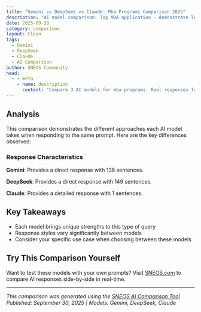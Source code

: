 ```yaml
---
title: "Gemini vs DeepSeek vs Claude: Mba Programs Comparison 2025"
description: "AI model comparison: Top MBA application - demonstrate leadership and career potential..."
date: 2025-09-30
category: comparison
layout: Clean
tags:
  - Gemini
  - DeepSeek
  - Claude
  - AI Comparison
author: SNEOS Community
head:
  - - meta
    - name: description
      content: "Compare 3 AI models for mba programs. Real responses from Gemini, DeepSeek, Claude with detailed analysis."
---
```


<ChatComparison
  title="Gemini vs DeepSeek vs Claude: Mba Programs Comparison 2025"
  prompt="Top MBA application - demonstrate leadership and career potential"
  :responses='{
    "Gemini": "Okay, let\u0027s break down how to demonstrate leadership and career potential in your MBA application. This is arguably the MOST important aspect of your application, so we\u0027ll be thorough.\n\n**I. Understanding What Admissions Committees Want**\n\nAdmissions committees (AdComs) are looking for candidates who will:\n\n*   **Make a positive impact on the program:** This means contributing to class discussions, leading study groups, participating in clubs, and generally enriching the learning environment for others.\n*   **Become successful alumni:** They want to see you thrive after graduation, representing the school well and contributing to their reputation and network.\n*   **Be future leaders:** They are looking for individuals with the potential to lead teams, organizations, and even industries.\n*   **Demonstrate self-awareness:** Understanding your strengths, weaknesses, and motivations is key.\n*   **Showcase intellectual curiosity and a desire to learn:** MBA programs are rigorous, and they want students who are eager to engage with the material.\n\n**II. Demonstrating Leadership**\n\nLeadership isn\u0027t just about holding a title. It\u0027s about influencing others and driving positive outcomes. Here\u0027s how to showcase it:\n\n*   **Quantify Your Impact:** Whenever possible, use numbers to illustrate the results of your leadership. Instead of saying \u0022I improved team morale,\u0022 say \u0022I implemented a team-building program that increased employee satisfaction scores by 15%.\u0022\n*   **Highlight Different Leadership Styles:**  Don\u0027t just focus on one type of leadership. Show that you can be:\n    *   **Directive:** Taking charge in a crisis.\n    *   **Collaborative:** Working with a team to achieve a common goal.\n    *   **Servant Leader:** Empowering others and supporting their growth.\n    *   **Transformational:** Inspiring others to achieve a shared vision.\n*   **Focus on the \u0022How\u0022:** Explain *how* you achieved your results.  What specific actions did you take? What challenges did you overcome?  What skills did you use?\n*   **Use the STAR Method (or similar):** This is a classic framework for structuring your stories:\n    *   **Situation:** Briefly describe the context.\n    *   **Task:** Explain what needed to be done.\n    *   **Action:** Detail the steps you took to address the situation.  *This is the most important part.*\n    *   **Result:**  Describe the outcome of your actions and what you learned.\n*   **Examples of Leadership Experiences:**\n    *   **Leading a team:** Project management, managing direct reports, mentoring junior colleagues.\n    *   **Initiating a new project or program:** Identifying a need, developing a plan, securing resources, and executing the plan.\n    *   **Turning around a failing project or team:** Diagnosing the problems, implementing solutions, and motivating the team.\n    *   **Driving innovation or change:** Identifying opportunities for improvement, developing new ideas, and persuading others to adopt them.\n    *   **Resolving conflicts:** Mediating disputes, finding common ground, and building consensus.\n    *   **Volunteering or community involvement:** Leading a fundraising campaign, organizing a community event, or serving on a board.\n    *   **Taking initiative:** Identifying a problem and taking action to solve it, even if it\u0027s outside your job description.\n    *   **Leading without authority:** Influencing colleagues or stakeholders without having formal power over them.\n*   **Address Failures and Lessons Learned:**  Don\u0027t be afraid to discuss situations where you didn\u0027t succeed.  Explain what you learned from the experience and how it made you a better leader. This shows maturity and self-awareness.\n\n**III. Demonstrating Career Potential**\n\nAdComs want to see that you have a clear vision for your future and that an MBA will help you achieve your goals.\n\n*   **Articulate Your Short-Term and Long-Term Goals:** Be specific and realistic.  What do you want to do immediately after graduation?  What are your aspirations for the next 5-10 years?  How does an MBA fit into your overall career trajectory?\n*   **Connect Your Past Experiences to Your Future Goals:** Show how your previous experiences have prepared you for your desired career path.  Highlight the skills and knowledge you\u0027ve gained that will be valuable in your future role.\n*   **Research Your Target Industries and Companies:** Demonstrate that you understand the challenges and opportunities in your chosen field.  Show that you\u0027ve done your homework and that you\u0027re serious about pursuing your goals.  Mention specific companies or roles that interest you.\n*   **Explain Why an MBA is Necessary:**  Why can\u0027t you achieve your goals without an MBA?  What specific skills and knowledge will you gain from the program that will help you succeed?\n*   **Highlight Your Unique Skills and Experiences:** What makes you stand out from other applicants?  What unique perspectives or experiences do you bring to the table?  This is your chance to differentiate yourself.\n*   **Showcase Your Professional Development:** Have you taken courses, attended conferences, or earned certifications to enhance your skills and knowledge? This demonstrates a commitment to continuous learning.\n*   **Quantify Your Achievements:** Just like with leadership, use numbers to demonstrate the impact you\u0027ve had in your previous roles.  For example, \u0022Increased sales by 20%,\u0022 or \u0022Reduced costs by 10%.\u0022\n*   **Address Any Weaknesses or Gaps in Your Resume:** Be honest about any weaknesses or gaps in your resume.  Explain why they exist and what you\u0027re doing to address them. This shows self-awareness and a commitment to improvement.\n*   **Show a Growth Mindset:**  Highlight your willingness to learn, adapt, and embrace new challenges.  This is essential for success in a rapidly changing business environment.\n*   **Examples of Career Potential Demonstrations:**\n    *   **Clearly defined career goals:** \u0022After my MBA, I aim to transition into a product management role at a tech company like Google or Amazon, focusing on AI-driven applications in the healthcare sector. Long-term, I aspire to lead product development for a startup disrupting the personalized medicine landscape.\u0022\n    *   **Skills gap analysis and MBA solution:** \u0022While I have a strong engineering background, I lack the financial acumen and strategic thinking necessary to lead a product team. The MBA program\u0027s finance and strategy courses, along with case study analyses, will equip me with the necessary tools to excel in this role.\u0022\n    *   **Proactive professional development:** \u0022I recognized the need to enhance my data analytics skills and completed a Data Science certification on Coursera to better understand how data can drive product decisions. This initiative has helped me identify key areas for improvement in our current product strategy.\u0022\n\n**IV. Key Application Components to Focus On**\n\n*   **Essays:** This is your primary opportunity to tell your story and demonstrate your leadership and career potential. Carefully craft each essay to address the specific prompt and highlight your most relevant experiences.  Use the STAR method extensively.\n*   **Resume:** Your resume should be a concise and compelling summary of your achievements. Use action verbs to describe your responsibilities and quantify your impact whenever possible. Tailor your resume to highlight the skills and experiences that are most relevant to your target MBA program.\n*   **Letters of Recommendation:** Choose recommenders who know you well and can speak to your leadership potential and career aspirations.  Provide them with specific examples of your accomplishments and give them guidance on what to emphasize in their letters.  Ideally, they should address specific leadership qualities and your potential for success.\n*   **Interviews:** This is your chance to connect with the admissions committee on a personal level. Be prepared to discuss your experiences, goals, and motivations. Practice your answers to common interview questions and be ready to ask thoughtful questions about the program.\n\n**V. Common Mistakes to Avoid**\n\n*   **Generic Statements:** Avoid vague statements about leadership or career potential. Be specific and provide concrete examples.\n*   **Exaggerating or Fabricating Experiences:** Honesty is crucial. Don\u0027t exaggerate your accomplishments or fabricate experiences.\n*   **Lack of Self-Awareness:** Be honest about your strengths and weaknesses. Demonstrating self-awareness is a sign of maturity and leadership potential.\n*   **Failing to Quantify Your Impact:** Use numbers to demonstrate the results of your actions.\n*   **Not Connecting Your Past Experiences to Your Future Goals:** Show how your previous experiences have prepared you for your desired career path.\n*   **Not Researching Your Target Industries and Companies:** Demonstrate that you understand the challenges and opportunities in your chosen field.\n*   **Not Explaining Why an MBA is Necessary:** Why can\u0027t you achieve your goals without an MBA?\n\n**VI. Tailoring Your Application to Each School**\n\n*   **Research the School\u0027s Values and Culture:**  Understand what each school values and tailor your application to align with their mission.\n*   **Connect with Current Students and Alumni:**  Reach out to current students and alumni to learn more about the program and the school\u0027s culture. This can provide valuable insights that you can incorporate into your application.\n*   **Attend Information Sessions and Webinars:**  Attend information sessions and webinars to learn more about the program and ask questions of the admissions team.\n*   **Visit the Campus (if possible):**  Visiting the campus can give you a better sense of the school\u0027s culture and environment.\n\n**VII. Example Scenario \u0026 Application Snippets**\n\nLet\u0027s say you\u0027re applying to an MBA program and want to highlight your leadership and career potential based on your experience as a project manager in a software company.\n\n*   **Situation:** Our team was tasked with launching a new mobile app, but we were behind schedule and over budget. Morale was low, and team members were working in silos.\n*   **Task:** As the project manager, I needed to get the project back on track, improve team morale, and ensure a successful launch.\n*   **Action:**\n    1.  **Communication \u0026 Transparency:** Implemented daily stand-up meetings to improve communication and identify roadblocks.\n    2.  **Team Building:** Organized team-building activities to foster collaboration and improve morale.\n    3.  **Process Improvement:** Introduced agile methodologies to streamline the development process and improve efficiency.\n    4.  **Conflict Resolution:** Mediated conflicts between team members and stakeholders to ensure everyone was aligned.\n*   **Result:**\n    *   We launched the app on time and within budget.\n    *   Employee satisfaction scores increased by 20%.\n    *   The app received positive reviews and achieved 100,000 downloads in the first month.\n\n**Example Essay Snippets:**\n\n*   **Leadership:** \u0022Faced with a project spiraling out of control, I recognized the need for a shift in approach.  Implementing daily stand-up meetings fostered transparency, allowing the team to proactively address roadblocks. This simple change, coupled with team-building exercises, boosted morale by 20% and ultimately led to the successful launch of the app...\u0022\n*   **Career Goals:** \u0022Building on my experience in project management and my passion for technology, I aspire to transition into a product management role at a leading tech firm like Google or Amazon. My long-term goal is to lead the development of innovative products that leverage AI to improve people\u0027s lives. The MBA program\u0027s focus on data-driven decision-making and its strong alumni network in the tech industry will provide me with the skills and connections I need to achieve my goals.\u0022\n\n**Example Recommendation Request to a Recommender:**\n\n\u0022Dear [Recommender\u0027s Name],\n\nI\u0027m writing to you to request a letter of recommendation for my MBA application to [School Name]. I believe your insights into my leadership skills and potential would be invaluable to the admissions committee.\n\nSpecifically, I\u0027d appreciate it if you could highlight my ability to [mention specific skill, e.g., \u0022lead a team under pressure\u0022 or \u0022drive innovation in a complex environment\u0022]. A great example of this would be [refer to the situation/task/action/result example]. This experience clearly demonstrates [what leadership quality you want them to highlight].\n\nI\u0027m targeting a career in [your target industry], and the MBA program at [School Name] is crucial for me to develop [specific skills you hope to gain from the MBA] and network with industry leaders.\n\nPlease let me know if you are able to write a letter on my behalf. The deadline for submission is [date]. I am happy to provide you with my resume, transcripts, and any additional information that you may need.\n\nThank you for your time and consideration.\n\nSincerely,\n[Your Name]\u0022\n\n**In summary:** Demonstrating leadership and career potential requires a compelling narrative, quantifiable results, and a clear vision for the future. By focusing on these key elements, you can significantly increase your chances of admission to your target MBA program. Good luck!\n",
    "DeepSeek": "Of course. This is the core of any elite MBA application. Adcoms aren\u0027t just looking for managers; they\u0027re looking for future leaders who will make an impact on their organizations and the world.\n\nHere is a comprehensive guide on how to demonstrate leadership and career potential, broken down into the key components of your application.\n\n### The Core Philosophy: Show, Don\u0027t Just Tell\n\nInstead of saying *\u0022I am a leader with high potential,\u0022* you must provide evidence that makes the adcom **conclude this for themselves**.\n\n---\n\n### 1. Deconstructing \u0022Leadership\u0022 for an MBA Application\n\nFor top MBA programs, leadership is multi-faceted. It\u0027s not just about your title. Think of it in these dimensions:\n\n*   **Formal Leadership:** Managing a team, leading a project. (Easiest to point to, but not enough on its own).\n*   **Informal Leadership:** Influencing without authority. Organizing a volunteer initiative, mentoring junior colleagues, being the go-to person for a specific skill.\n*   **Quantifiable Impact:** What was the *result* of your leadership? Did you increase revenue by 15%? Improve efficiency by 20%? Launch a new product? Resolve a team conflict?\n*   **Initiative \u0026 Proactivity:** Identifying a problem or opportunity and stepping up to address it, even if it wasn\u0027t in your job description.\n*   **Collaboration \u0026 Teamwork:** Leadership is about enabling others to succeed. Show how you built, motivated, and developed a team.\n\n---\n\n### 2. How to Demonstrate Leadership \u0026 Potential Across Your Application\n\n#### A. The R\u00E9sum\u00E9\n\nYour resume should be a bullet-pointed list of achievements, not responsibilities.\n\n*   **Use the STAR-AR Method for Bullet Points:**\n    *   **Situation:** Briefly set the context.\n    *   **Task:** What was the goal?\n    *   **Action:** What **you** did. Use strong action verbs (Spearheaded, Orchestrated, Pioneered, Revitalized, Negotiated).\n    *   **Result:** Quantify the impact. (e.g., \u0022...leading to a $2M increase in annual contract value.\u0022 or \u0022...which reduced processing time by 10 hours per week.\u0022)\n    *   **Afterward \u0026 Reflection (AR - Optional but powerful):** Hint at the future. (e.g., \u0022...the process I created became the new company standard.\u0022 or \u0022...and was asked to train two other teams on the methodology.\u0022)\n\n*   **Example:**\n    *   **Weak:** \u0022Responsible for managing the marketing budget.\u0022\n    *   **Strong:** \u0022**Pioneered** a new digital marketing strategy that **reallocated 30% of the budget** to higher-ROI channels, **increasing lead generation by 40%** quarter-over-quarter and **informing the department\u0027s future budget model**.\u0022\n\n#### B. The Essays (The Heart of Your Story)\n\nThis is where you provide the narrative and emotional depth.\n\n*   **Choose the Right Story:** Don\u0027t default to your biggest, most formal project. Sometimes a story about an informal challenge, a failure you learned from, or a peer you influenced is more powerful.\n*   **Structure Your Essay for Impact:**\n    1.  **Hook:** Start with a compelling moment of challenge or decision.\n    2.  **Context:** Briefly explain the situation and why it was difficult.\n    3.  **Your Actions (The \u0022How\u0022):** This is the core. Describe *how* you led.\n        *   How did you analyze the problem?\n        *   How did you persuade or motivate others?\n        *   How did you handle obstacles or conflict?\n        *   How did you make tough decisions?\n    4.  **The Result:** What was the tangible outcome? What did the team/business achieve?\n    5.  **The Reflection (The \u0022So What\u0022):** This is **critical**. What did you learn about yourself as a leader? How did this experience shape your leadership philosophy? How will you apply these lessons in business school and your future career?\n\n*   **Example Essay Archetypes:**\n    *   **The Turnaround:** \u0022I took over a struggling project and turned it into a success by...\u0022\n    *   **The Founder:** \u0022I identified a need and built a new initiative/team/process from scratch...\u0022\n    *   **The Influencer:** \u0022Despite having no direct authority, I convinced senior stakeholders to adopt a new strategy by...\u0022\n    *   **The Developer:** \u0022I mentored a junior colleague who was underperforming and helped them become a top contributor...\u0022\n\n#### C. The Letters of Recommendation (The External Validation)\n\nThis is where someone else confirms your leadership narrative.\n\n*   **Choose the Right Recommenders:** The best recommenders are those who have **managed you directly** and can speak in detail about your work. A senior title is less important than a strong, specific endorsement.\n*   **Brief Your Recommenders:** Have a candid conversation (or provide a \u0022brag sheet\u0022) with:\n    *   Your key accomplishments and the stories you\u0027re telling in your essays.\n    *   Specific examples you\u0027d like them to mention, especially those that demonstrate leadership, impact, and growth.\n    *   The core traits you want them to highlight (e.g., \u0022Could you please speak to my ability to lead cross-functional teams, as you saw on the Alpha Project?\u0022).\n*   **What a Strong LoR Says:** It doesn\u0027t just say you\u0027re great. It says, *\u0022Of the X number of analysts I\u0027ve managed at this firm, Jane is in the top 5% for her leadership potential. For example, when she led the Y project...\u0022*\n\n#### D. The Interview (The Live Test)\n\nThis is your chance to bring your story to life with passion and authenticity.\n\n*   **Prepare Your \u0022Leadership Library\u0022:** Have 3-5 polished stories ready that cover different aspects of leadership (a success, a failure, a team challenge, an ethical dilemma).\n*   **Be Conversational:** Don\u0027t just recite your essay. Engage with the interviewer. Connect your past experiences to your future goals and why you want an MBA.\n*   **Ask Insightful Questions:** Your questions should demonstrate your knowledge of the program and your strategic thinking about your own development. (e.g., \u0022I\u0027m keen to develop my leadership style in a more collaborative setting. How does the [X] Leadership Program help students practice peer-to-peer coaching?\u0022)\n\n---\n\n### 3. Demonstrating \u0022Career Potential\u0022\n\nCareer potential is about showing that you have a clear, ambitious, and realistic vision for your future, and that an MBA is the essential catalyst to get there.\n\n*   **The \u0022Why MBA, Why Now, Why Us?\u0022 Trilogy:** You must have a rock-solid answer to these three questions.\n    1.  **Why MBA?** Your past experiences have given you a foundation, but you\u0027ve identified specific skill gaps (e.g., in finance, strategy, general management) that are preventing you from reaching your goals.\n    2.  **Why Now?** There is a logical pivot point in your career. You\u0027ve achieved X, and the next step Y requires an MBA.\n    3.  **Why Us?** This is where you show you\u0027ve done your homework. Name specific classes, professors, clubs, and programs (especially leadership development ones) that are unique to that school and directly relevant to your goals.\n\n*   **Have a Clear Post-MBA Vision:**\n    *   **Short-Term Goal:** Be specific. \u0022I aim to join a tech company as a Product Manager focused on fintech products.\u0022\n    *   **Long-Term Goal:** Be aspirational but grounded. \u0022My long-term vision is to become a CEO of a fintech startup that increases financial inclusion in emerging markets.\u0022\n    *   **Connect the Dots:** Show how your past (your leadership stories) has prepared you for this path and how the MBA (the specific resources of the school) will bridge the gap to your future.\n\n### Summary: Your Action Plan\n\n1.  **Brainstorm:** List every project, team, and initiative you\u0027ve been part of. For each, ask: What was my role? What impact did I have? What did I learn?\n2.  **Quantify:** Attach numbers ($, %, time) to every achievement possible.\n3.  **Narrate:** For your top 3-5 stories, write them out using the STAR-AR structure. Focus on your specific actions and the lessons learned.\n4.  **Align:** Map your best leadership stories to your career goals and the specific values of your target schools.\n5.  **Integrate:** Weave this narrative consistently through your resume, essays, and interview preparation.\n\nBy following this approach, you will move from simply *claiming* you are a leader to *proving* you are one with the demonstrated potential to become a truly impactful business leader. Good luck",
    "Claude": "Here\u0027s a framework to effectively demonstrate leadership and career potential in your MBA application:\n\n## Leadership Demonstration\n\n### **Show Impact Through Stories**\n- Use specific examples with quantifiable results\n- Follow STAR method (Situation, Task, Action, Result)\n- Include both formal leadership roles AND informal influence\n\n### **Types of Leadership to Highlight**\n- **Professional**: Team leadership, project management, process improvements\n- **Community**: Non-profit work, volunteer organizations, social initiatives\n- **Entrepreneurial**: Starting ventures, innovative solutions, calculated risks\n- **Crisis Leadership**: How you performed under pressure or uncertainty\n\n### **Key Leadership Qualities to Demonstrate**\n- Vision and strategic thinking\n- Ability to inspire and motivate others\n- Resilience and adaptability\n- Ethical decision-making\n- Cross-cultural competency\n\n## Career Potential Indicators\n\n### **Professional Growth Trajectory**\n- Increasing responsibilities over time\n- Recognition/promotions ahead of peers\n- Scope of influence expanding\n- Complex problem-solving capabilities\n\n### **Strategic Thinking**\n- Industry knowledge and trends awareness\n- Ability to see big picture connections\n- Innovation and creative solutions\n- Data-driven decision making\n\n### **Clear Vision**\n- Specific short and long-term goals\n- Logical career progression plan\n- Understanding of how MBA fits your trajectory\n- Realistic but ambitious objectives\n\n## Application Components Strategy\n\n### **Essays**\n- Lead with your most compelling leadership story\n- Connect past experiences to future goals\n- Show learning from failures/setbacks\n- Demonstrate self-awareness and growth mindset\n\n### **Resume**\n- Lead with achievements, not just responsibilities\n- Use action verbs and quantify impact\n- Show progression and increasing responsibility\n- Include leadership roles outside work\n\n### **Recommendations**\n- Choose recommenders who can speak to your leadership potential\n- Provide them with specific examples to reference\n- Ensure they can address your growth areas honestly\n\n### **Optional Essays/Additional Information**\n- Address any gaps or unique circumstances\n- Highlight additional leadership experiences\n- Show intellectual curiosity and continuous learning\n\nWould you like me to dive deeper into any specific aspect, such as crafting compelling leadership stories or articulating career goals effectively?"
  }'
  published-date="13:31"
/>

## Analysis

This comparison demonstrates the different approaches each AI model takes when responding to the same prompt. Here are the key differences observed:

### Response Characteristics

**Gemini**: Provides a direct response with 138 sentences. 

**DeepSeek**: Provides a direct response with 149 sentences. 

**Claude**: Provides a detailed response with 1 sentences. 

## Key Takeaways

- Each model brings unique strengths to this type of query
- Response styles vary significantly between models
- Consider your specific use case when choosing between these models

## Try This Comparison Yourself

Want to test these models with your own prompts? Visit [SNEOS.com](https://sneos.com) to compare AI responses side-by-side in real-time.

---

*This comparison was generated using the [SNEOS AI Comparison Tool](https://sneos.com)*
*Published: September 30, 2025 | Models: Gemini, DeepSeek, Claude*
